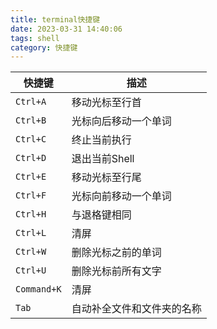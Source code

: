```yaml
---
title: terminal快捷键
date: 2023-03-31 14:40:06
tags: shell
category: 快捷键
---
```


| 快捷键   | 描述           |
| -------- | -------------- |
| `Ctrl+A` | 移动光标至行首 |
| `Ctrl+B` |     光标向后移动一个单词         |
| `Ctrl+C` |     终止当前执行           |
| `Ctrl+D` |       退出当前Shell         |
| `Ctrl+E` |       移动光标至行尾         |
| `Ctrl+F` |     光标向前移动一个单词         |
| `Ctrl+H` |     与退格键相同       |
| `Ctrl+L` |     清屏     |
| `Ctrl+W` |     删除光标之前的单词     |
| `Ctrl+U` |       删除光标前所有文字         |
| `Command+K` |     清屏     |
| `Tab` |         自动补全文件和文件夹的名称       |
